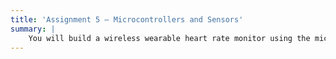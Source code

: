 ```yaml
---
title: 'Assignment 5 – Microcontrollers and Sensors'
summary: |
    You will build a wireless wearable heart rate monitor using the micro-controller, Bluetooth, and PPG modules we provided in class. The aim of this project is learn how to write basic micro-controller code, interface with an analog sensor, and stream data to a mobile device using Bluetooth. Using the sample code provided in class and from your experience from the previous assignments, you will sample raw data from the PPG sensor and do some pre-processing (basic filtering) on the micro-controller itself and send this pre-proposed data in real-time to the android device using Bluetooth. On the android, you will write an app that collects this data, further processes the data (peak counting or frequency tracking) to determine the heart rate. Your android app should also graph the heart rate in real time. You are welcome to architect the system how you like, but we ask that you do some processing on the micro-controller. It is tempting to stream all the raw data from the PPG sensor to the android device and process everything there. Sometimes this makes sense, but many times with power constrained devices you want to reduce the amount of wireless transmission to conserve power. Your wearable monitor should be able to operate while someone is walking around, so your 3D printed case will be critical in holding your sensor and hardware firmly in place on you finger. You will submit your arduino sketch file for your micro-controller, the android source, your final case design (STL file), and a video of your system working.
---
```

